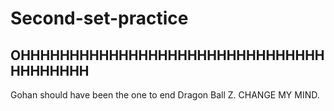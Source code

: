 # Second-set-practice
## OHHHHHHHHHHHHHHHHHHHHHHHHHHHHHHHHHHHHHHH

Gohan should have been the one to end Dragon Ball Z. CHANGE MY MIND.